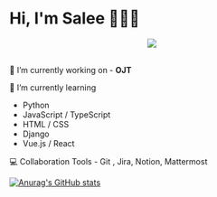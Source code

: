 # Hi, I'm Salee 👋👩‍💻

<div style="text-align:center;">
    <a href="https://hits.seeyoufarm.com"><img src="https://hits.seeyoufarm.com/api/count/incr/badge.svg?url=https%3A%2F%2Fgithub.com%2Fsalee102310&count_bg=%23EB8A8A&title_bg=%23555555&icon=&icon_color=%23E7E7E7&title=HITS&edge_flat=false"/>
    </a>
</div>

<br/>

🔭 I’m currently working on - **OJT**

🌱 I’m currently learning 

- Python
- JavaScript / TypeScript
- HTML / CSS
- Django
- Vue.js / React

💻 Collaboration Tools - Git , Jira, Notion, Mattermost

[![Anurag's GitHub stats](https://github-readme-stats.vercel.app/api?username=salee1023&theme=tokyonight&show_icons=true)](https://github.com/anuraghazra/github-readme-stats)

<i class="fab fa-python"></i>

<!--
**salee1023/salee1023** is a ✨ _special_ ✨ repository because its `README.md` (this file) appears on your GitHub profile.

Here are some ideas to get you started:

- 🔭 I’m currently working on ...
- 🌱 I’m currently learning ...
- 👯 I’m looking to collaborate on ...
- 🤔 I’m looking for help with ...
- 💬 Ask me about ...
- 📫 How to reach me: ...
- 😄 Pronouns: ...
- ⚡ Fun fact: ...
- CI : Jenkins
- -->
